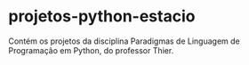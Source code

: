 # projetos-python-estacio
Contém os projetos da disciplina Paradigmas de Linguagem de Programação em Python, do professor Thier.
